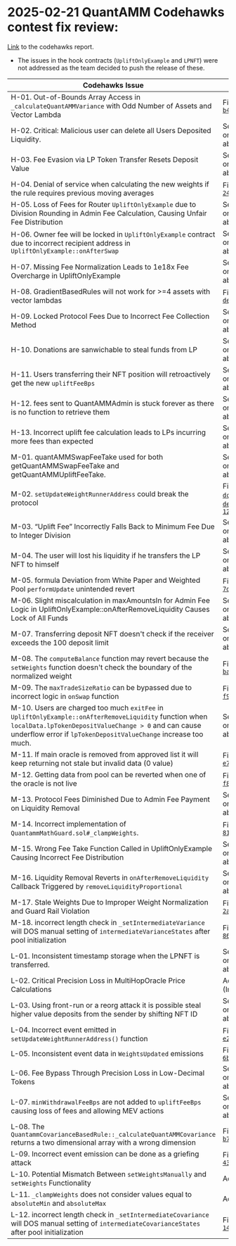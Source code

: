# 2025-02-21 QuantAMM Codehawks contest fix review:

[Link](https://codehawks.cyfrin.io/c/2024-12-quantamm/results?lt=contest&page=1&sc=xp&sj=reward&t=report) to the codehawks report.

* The issues in the hook contracts (`UpliftOnlyExample` and `LPNFT`) were not addressed as the team decided to push the release of these.

| Codehawks Issue | Cyfrin: |
| --- | --- |
| H-01. Out-of-Bounds Array Access in `_calculateQuantAMMVariance` with Odd Number of Assets and Vector Lambda | Fixed in [`b44ffcc`](https://github.com/QuantAMMProtocol/QuantAMM-V1/commit/b44ffcc5562ec254d081d72ad0251d87db74b7a7)|
| H-02. Critical: Malicious user can delete all Users Deposited Liquidity. | See comment on hooks above |
| H-03. Fee Evasion via LP Token Transfer Resets Deposit Value | See comment on hooks above |
| H-04. Denial of service when calculating the new weights if the rule requires previous moving averages | Fixed in [`249a922`](https://github.com/QuantAMMProtocol/QuantAMM-V1/commit/249a922ed64dc95be7f3579e44b9914f5d70becc) |
| H-05. Loss of Fees for Router `UpliftOnlyExample` due to Division Rounding in Admin Fee Calculation, Causing Unfair Fee Distribution | See comment on hooks above |
| H-06. Owner fee will be locked in `UpliftOnlyExample` contract due to incorrect recipient address in `UpliftOnlyExample::onAfterSwap` | See comment on hooks above |
| H-07. Missing Fee Normalization Leads to 1e18x Fee Overcharge in UpliftOnlyExample | See comment on hooks above |
| H-08. GradientBasedRules will not work for >=4 assets with vector lambdas | Fixed in [`de05c11`](https://github.com/QuantAMMProtocol/QuantAMM-V1/commit/de05c11ca411a487a1ba7db311b32c17fbb2e987) |
| H-09. Locked Protocol Fees Due to Incorrect Fee Collection Method | See comment on hooks above |
| H-10. Donations are sanwichable to steal funds from LP | See comment on hooks above |
| H-11. Users transferring their NFT position will retroactively get the new `upliftFeeBps` | See comment on hooks above |
| H-12. fees sent to QuantAMMAdmin is stuck forever as there is no function to retrieve them | See comment on hooks above |
| H-13. Incorrect uplift fee calculation leads to LPs incurring more fees than expected | See comment on hooks above |
| M-01. quantAMMSwapFeeTake used for both getQuantAMMSwapFeeTake and getQuantAMMUpliftFeeTake. | See comment on hooks above |
| M-02. `setUpdateWeightRunnerAddress` could break the protocol  | Fixed in [`dc51f9b`](https://github.com/QuantAMMProtocol/QuantAMM-V1/commit/dc51f9b223c5c003aca79e673e1608b30b7faa17), [`de4ada6`](https://github.com/QuantAMMProtocol/QuantAMM-V1/commit/de4ada6d62abce81a1def6e39921856f5bcb8322) and [`128ac43`](https://github.com/QuantAMMProtocol/QuantAMM-V1/commit/128ac4393a1163a9f916e88ff3c32203b00f37c0) |
| M-03. “Uplift Fee” Incorrectly Falls Back to Minimum Fee Due to Integer Division | See comment on hooks above |
| M-04. The user will lost his liquidity if he transfers the LP NFT to himself | See comment on hooks above |
| M-05. formula Deviation from White Paper and Weighted Pool `performUpdate` unintended revert | Fixed in [`7d8b445`](https://github.com/QuantAMMProtocol/QuantAMM-V1/commit/7d8b44538f57cf11048a31f4738d47e6ff155ed7) |
| M-06. Slight miscalculation in maxAmountsIn for Admin Fee Logic in UpliftOnlyExample::onAfterRemoveLiquidity Causes Lock of All Funds | See comment on hooks above |
| M-07. Transferring deposit NFT doesn't check if the receiver exceeds the 100 deposit limit | See comment on hooks above |
| M-08. The `computeBalance` function may revert because the `setWeights` function doesn't check the boundary of the normalized weight | Fixed in [`baacf91`](https://github.com/QuantAMMProtocol/QuantAMM-V1/commit/baacf918d1dd6f8d08f70fce465a380a77feb651) |
| M-09. The `maxTradeSizeRatio` can be bypassed due to incorrect logic in `onSwap` function | Fixed in [`f9c4026`](https://github.com/QuantAMMProtocol/QuantAMM-V1/commit/f9c4026ea2307f7e89e601d407b9937f0af61838) |
| M-10. Users are charged too much `exitFee` in `UpliftOnlyExample::onAfterRemoveLiquidity` function when `localData.lpTokenDepositValueChange > 0` and can cause underflow error if `lpTokenDepositValueChange` increase too much. | See comment on hooks above |
| M-11. If main oracle is removed from approved list it will keep returning not stale but invalid data (0 value) | Fixed in [`e7052d5`](https://github.com/QuantAMMProtocol/QuantAMM-V1/commit/e7052d5d0a3fb5f2f438225a361901bc5d733d99) |
| M-12. Getting data from pool can be reverted when one of the oracle is not live | Fixed in [`f82172f`](https://github.com/QuantAMMProtocol/QuantAMM-V1/commit/f82172fa33b45f6c591db23821efc99a3b69f0fb) |
| M-13. Protocol Fees Diminished Due to Admin Fee Payment on Liquidity Removal | See comment on hooks above |
| M-14. Incorrect implementation of `QuantammMathGuard.sol#_clampWeights`. | Fixed in [`814702f`](https://github.com/QuantAMMProtocol/QuantAMM-V1/commit/814702f4139e619b926cd4f723de3e7bd83ec633) |
| M-15. Wrong Fee Take Function Called in UpliftOnlyExample Causing Incorrect Fee Distribution | See comment on hooks above |
| M-16. Liquidity Removal Reverts in `onAfterRemoveLiquidity` Callback Triggered by `removeLiquidityProportional` | See comment on hooks above |
| M-17. Stale Weights Due to Improper Weight Normalization and Guard Rail Violation | Fixed in [`2aa146d`](https://github.com/QuantAMMProtocol/QuantAMM-V1/commit/2aa146d41745d210563aafc0d991c709ee446a1d) |
| M-18. incorrect length check in `_setIntermediateVariance` will DOS manual setting of `intermediateVarianceStates` after pool initialization | Fixed in [`866ee0a`](https://github.com/QuantAMMProtocol/QuantAMM-V1/commit/866ee0aad3b6a5096d61559dd4d91cad30192fd7) |
| L-01. Inconsistent timestamp storage when the LPNFT is transferred.| See comment on hooks above |
| L-02. Critical Precision Loss in MultiHopOracle Price Calculations| Acknowledged (Invalid) |
| L-03. Using front-run or a reorg attack it is possible steal higher value deposits from the sender by shifting NFT ID | See comment on hooks above |
| L-04. Incorrect event emitted in `setUpdateWeightRunnerAddress()` function| Fixed in [`e2283944`](https://github.com/QuantAMMProtocol/QuantAMM-V1/commit/e2283944a0e0743d69fe58c31356c4b549232524) |
| L-05. Inconsistent event data in `WeightsUpdated` emissions| Fixed in [`6bff0e0`](https://github.com/QuantAMMProtocol/QuantAMM-V1/commit/6bff0e0ace407b1136c91f9a8709f78afd9411e9) |
| L-06. Fee Bypass Through Precision Loss in Low-Decimal Tokens| See comment on hooks above |
| L-07. `minWithdrawalFeeBps` are not added to `upliftFeeBps` causing loss of fees and allowing MEV actions| See comment on hooks above |
| L-08. The `QuantammCovarianceBasedRule::_calculateQuantAMMCovariance` returns a two dimensional array with a wrong dimension| Fixed in [`b7e9a87`](https://github.com/QuantAMMProtocol/QuantAMM-V1/commit/b7e9a875305d26f332201978d43726a4312597c4) |
| L-09. Incorrect event emission can be done as a griefing attack| Fixed in [`437ef97`](https://github.com/QuantAMMProtocol/QuantAMM-V1/commit/437ef9764357adfc58478996cfedce665701c486)|
| L-10. Potential Mismatch Between `setWeightsManually` and `setWeights` Functionality| Acknowledged |
| L-11. `_clampWeights` does not consider values equal to `absoluteMin` and `absoluteMax`| Acknowledged |
| L-12. incorrect length check in `_setIntermediateCovariance` will DOS manual setting of `intermediateCovarianceStates` after pool initialization| Fixed in [`145fc35`](https://github.com/QuantAMMProtocol/QuantAMM-V1/commit/145fc35daca6c8c2a8a21b44286c6d1226bd7afc) |
